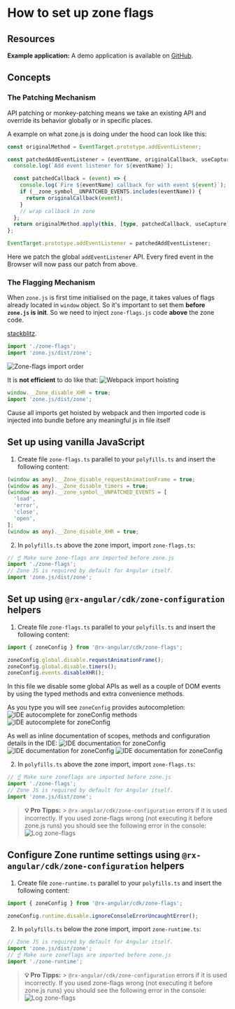 # How to set up zone flags

## Resources

**Example application:**
A demo application is available on [GitHub](https://github.com/BioPhoton/rx-angular-cdk-zone-configuration).

## Concepts

### The Patching Mechanism

API patching or monkey-patching means we take an existing API and override its behavior globally or in specific places.

A example on what zone.js is doing under the hood can look like this:

```typescript
const originalMethod = EventTarget.prototype.addEventListener;

const patchedAddEventListener = (eventName, originalCallback, useCapture) => {
  console.log(`Add event listener for ${eventName}`);

  const patchedCallback = (event) => {
    console.log(`Fire ${eventName} callback for with event ${event}`);
    if (__zone_symbol__UNPATCHED_EVENTS.includes(eventName)) {
      return originalCallback(event);
    }
    // wrap callback in zone
  };
  return originalMethod.apply(this, [type, patchedCallback, useCapture]);
};

EventTarget.prototype.addEventListener = patchedAddEventListener;
```

Here we patch the global `addEventListener` API.
Every fired event in the Browser will now pass our patch from above.

### The Flagging Mechanism

When `zone.js` is first time initialised on the page, it takes values of flags already located in `window` object.
So it's important to set them **before `zone.js` is init**. So we need to inject `zone-flags.js` code **above** the zone code.

[stackblitz](https://stackblitz.com/edit/angular-zone-flags?file=src%2Fpolyfills.ts).

```typescript
import './zone-flags';
import 'zone.js/dist/zone';
```

![Zone-flags import order](https://raw.githubusercontent.com/rx-angular/rx-angular/master/libs/cdk/docs/zone-configuration/images/angular-zone-flags_import-order_michael-hladky.png)

It is **not efficient** to do like that:
![Webpack import hoisting](https://raw.githubusercontent.com/rx-angular/rx-angular/master/libs/cdk/docs/zone-configuration/images/angular-zone-flags_webpack-import-hoisting_michael-hladky.png)

```typescript
window.__Zone_disable_XHR = true;
import 'zone.js/dist/zone';
```

Cause all imports get hoisted by webpack and then imported code is injected into bundle before any meaningful js in file itself

## Set up using vanilla JavaScript

1. Create file `zone-flags.ts` parallel to your `polyfills.ts` and insert the following content:

```typescript
(window as any).__Zone_disable_requestAnimationFrame = true;
(window as any).__Zone_disable_timers = true;
(window as any).__zone_symbol__UNPATCHED_EVENTS = [
  'load',
  'error',
  'close',
  'open',
];
(window as any).__Zone_disable_XHR = true;
```

2. In `polyfills.ts` above the zone import, import `zone-flags.ts`:

```typescript
// ☝️ Make sure zone-flags are imported before zone.js
import './zone-flags';
// Zone JS is required by default for Angular itself.
import 'zone.js/dist/zone';
```

## Set up using `@rx-angular/cdk/zone-configuration` helpers

1. Create file `zone-flags.ts` parallel to your `polyfills.ts` and insert the following content:

```typescript
import { zoneConfig } from '@rx-angular/cdk/zone-flags';

zoneConfig.global.disable.requestAnimationFrame();
zoneConfig.global.disable.timers();
zoneConfig.events.disableXHR();
```

In this file we disable some global APIs as well as a couple of DOM events by using the typed methods and extra convenience methods.

As you type you will see `zoneConfig` provides autocompletion:
![IDE autocomplete for zoneConfig methods](https://raw.githubusercontent.com/rx-angular/rx-angular/master/libs/cdk/docs/zone-configuration/images/angular-zone-flags_ide-documentation-zoneConfig-api.png)
![IDE autocomplete for zoneConfig](https://raw.githubusercontent.com/rx-angular/rx-angular/master/libs/cdk/docs/zone-configuration/images/angular-zone-flags_ide-documentation-zoneConfig-global-flags.png)

As well as inline documentation of scopes, methods and configuration details in the IDE:
![IDE documentation for zoneConfig](https://raw.githubusercontent.com/rx-angular/rx-angular/master/libs/cdk/docs/zone-configuration/images/angular-zone-flags_ide-documentation-zoneConfig.png)
![IDE documentation for zoneConfig](https://raw.githubusercontent.com/rx-angular/rx-angular/master/libs/cdk/docs/zone-configuration/images/angular-zone-flags_ide-documentation-zoneConfig-global.png)
![IDE documentation for zoneConfig](https://raw.githubusercontent.com/rx-angular/rx-angular/master/libs/cdk/docs/zone-configuration/images/angular-zone-flags_ide-documentation-zoneConfig-global-flags-timers.png)

2. In `polyfills.ts` above the zone import, import `zone-flags.ts`:

```typescript
// ☝️ Make sure zoneflags are imported before zone.js
import './zone-flags';
// Zone JS is required by default for Angular itself.
import 'zone.js/dist/zone';
```

> **💡 Pro Tipps:** > `@rx-angular/cdk/zone-configuration` errors if it is used incorrectly.
> If you used zone-flags wrong (not executing it before zone.js runs) you should see the following error in the console:
> ![Log zone-flags](https://raw.githubusercontent.com/rx-angular/rx-angular/master/libs/cdk/docs/zone-configuration/images/angular-zone-flags_log-zone-flags_michael-hladky.png)

## Configure Zone runtime settings using `@rx-angular/cdk/zone-configuration` helpers

1. Create file `zone-runtime.ts` parallel to your `polyfills.ts` and insert the following content:

```typescript
import { zoneConfig } from '@rx-angular/cdk/zone-flags';

zoneConfig.runtime.disable.ignoreConsoleErrorUncaughtError();
```

2. In `polyfills.ts` below the zone import, import `zone-runtime.ts`:

```typescript
// Zone JS is required by default for Angular itself.
import 'zone.js/dist/zone';
// ☝️ Make sure zoneflags are imported before zone.js
import './zone-runtime';
```

> **💡 Pro Tipps:** > `@rx-angular/cdk/zone-configuration` errors if it is used incorrectly.
> If you used zone-flags wrong (not executing it before zone.js runs) you should see the following error in the console:
> ![Log zone-flags](https://raw.githubusercontent.com/rx-angular/rx-angular/master/libs/cdk/docs/zone-configuration/images/angular-zone-flags_log-zone-flags-runtime_michael-hladky.png)
